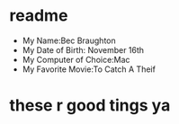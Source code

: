 # readme

- My Name:Bec Braughton
- My Date of Birth: November 16th
- My Computer of Choice:Mac
- My Favorite Movie:To Catch A Theif

# these r good tings ya